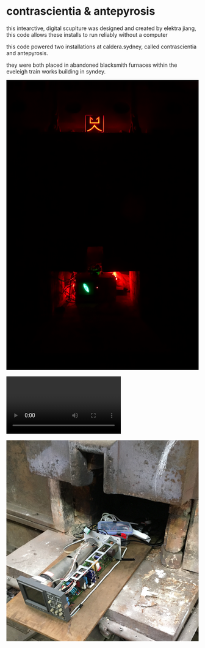 # contrascientia & antepyrosis

this intearctive, digital scuplture was designed and created by elektra jiang, this code allows these installs to run reliably without a computer

this code powered two installations at caldera.sydney, called contrascientia and antepyrosis.

they were both placed in abandoned blacksmith furnaces within the eveleigh train works building in syndey.

![Install](img/install-shot.jpg)

![Animation](https://media.giphy.com/media/40cxxUc7sTmBVmmjTX/source.mp4)

![Preinstall](img/preinstall.jpg)